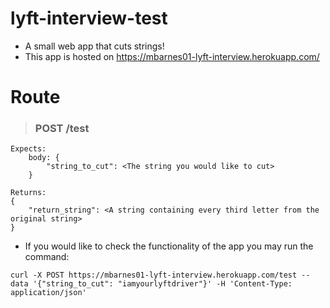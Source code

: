 # lyft-interview-test

- A small web app that cuts strings!
- This app is hosted on https://mbarnes01-lyft-interview.herokuapp.com/

# Route

> ### POST /test

```
Expects:
    body: {
        "string_to_cut": <The string you would like to cut>
    }
```

```
Returns:
{
    "return_string": <A string containing every third letter from the original string>
}
```

- If you would like to check the functionality of the app you may run the command:

```
curl -X POST https://mbarnes01-lyft-interview.herokuapp.com/test --data '{"string_to_cut": "iamyourlyftdriver"}' -H 'Content-Type: application/json'
```
